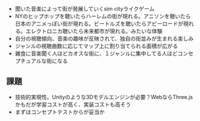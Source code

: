 - 聞いた音楽によって街が発展していくsim cityライクゲーム
- NYのヒップホップを聴いたらハーレムの街が現れる。アニソンを聴いたら日本のアニメっぽい街が現れる。ビートルズを聴いたらアビーロードが現れる。エレクトロニカ聴いたら未来都市が現れる。みたいな体験
- 自分の視聴傾向、音楽の趣味が反映されて、独自の街並みが生まれる楽しみ
- ジャンルの視聴曲数に応じてマップ上に割り当てられる面積が広がる
- 雑食に音楽聞く人ほどカオスな街に、１ジャンルに集中してる人ほどコンセプチュアルな街になる

## 課題
- 技術的実現性。Unityのような3Dモデルエンジンが必要？WebならThree.jsかもだが学習コストが高く、実装コストも高そう
- まずはコンセプトテストからが妥当か
